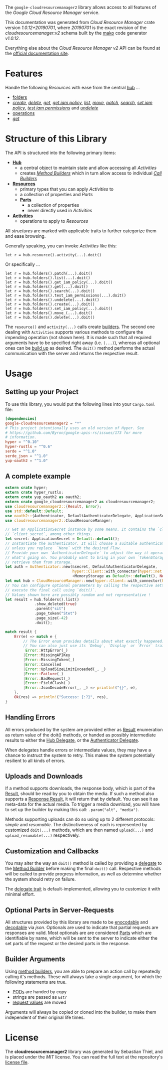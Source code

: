<!---
DO NOT EDIT !
This file was generated automatically from 'src/mako/api/README.md.mako'
DO NOT EDIT !
-->
The `google-cloudresourcemanager2` library allows access to all features of the *Google Cloud Resource Manager* service.

This documentation was generated from *Cloud Resource Manager* crate version *1.0.12+20190701*, where *20190701* is the exact revision of the *cloudresourcemanager:v2* schema built by the [mako](http://www.makotemplates.org/) code generator *v1.0.12*.

Everything else about the *Cloud Resource Manager* *v2* API can be found at the
[official documentation site](https://cloud.google.com/resource-manager).
# Features

Handle the following *Resources* with ease from the central [hub](https://docs.rs/google-cloudresourcemanager2/1.0.12+20190701/google_cloudresourcemanager2/struct.CloudResourceManager.html) ... 

* [folders](https://docs.rs/google-cloudresourcemanager2/1.0.12+20190701/google_cloudresourcemanager2/struct.Folder.html)
 * [*create*](https://docs.rs/google-cloudresourcemanager2/1.0.12+20190701/google_cloudresourcemanager2/struct.FolderCreateCall.html), [*delete*](https://docs.rs/google-cloudresourcemanager2/1.0.12+20190701/google_cloudresourcemanager2/struct.FolderDeleteCall.html), [*get*](https://docs.rs/google-cloudresourcemanager2/1.0.12+20190701/google_cloudresourcemanager2/struct.FolderGetCall.html), [*get iam policy*](https://docs.rs/google-cloudresourcemanager2/1.0.12+20190701/google_cloudresourcemanager2/struct.FolderGetIamPolicyCall.html), [*list*](https://docs.rs/google-cloudresourcemanager2/1.0.12+20190701/google_cloudresourcemanager2/struct.FolderListCall.html), [*move*](https://docs.rs/google-cloudresourcemanager2/1.0.12+20190701/google_cloudresourcemanager2/struct.FolderMoveCall.html), [*patch*](https://docs.rs/google-cloudresourcemanager2/1.0.12+20190701/google_cloudresourcemanager2/struct.FolderPatchCall.html), [*search*](https://docs.rs/google-cloudresourcemanager2/1.0.12+20190701/google_cloudresourcemanager2/struct.FolderSearchCall.html), [*set iam policy*](https://docs.rs/google-cloudresourcemanager2/1.0.12+20190701/google_cloudresourcemanager2/struct.FolderSetIamPolicyCall.html), [*test iam permissions*](https://docs.rs/google-cloudresourcemanager2/1.0.12+20190701/google_cloudresourcemanager2/struct.FolderTestIamPermissionCall.html) and [*undelete*](https://docs.rs/google-cloudresourcemanager2/1.0.12+20190701/google_cloudresourcemanager2/struct.FolderUndeleteCall.html)
* [operations](https://docs.rs/google-cloudresourcemanager2/1.0.12+20190701/google_cloudresourcemanager2/struct.Operation.html)
 * [*get*](https://docs.rs/google-cloudresourcemanager2/1.0.12+20190701/google_cloudresourcemanager2/struct.OperationGetCall.html)




# Structure of this Library

The API is structured into the following primary items:

* **[Hub](https://docs.rs/google-cloudresourcemanager2/1.0.12+20190701/google_cloudresourcemanager2/struct.CloudResourceManager.html)**
    * a central object to maintain state and allow accessing all *Activities*
    * creates [*Method Builders*](https://docs.rs/google-cloudresourcemanager2/1.0.12+20190701/google_cloudresourcemanager2/trait.MethodsBuilder.html) which in turn
      allow access to individual [*Call Builders*](https://docs.rs/google-cloudresourcemanager2/1.0.12+20190701/google_cloudresourcemanager2/trait.CallBuilder.html)
* **[Resources](https://docs.rs/google-cloudresourcemanager2/1.0.12+20190701/google_cloudresourcemanager2/trait.Resource.html)**
    * primary types that you can apply *Activities* to
    * a collection of properties and *Parts*
    * **[Parts](https://docs.rs/google-cloudresourcemanager2/1.0.12+20190701/google_cloudresourcemanager2/trait.Part.html)**
        * a collection of properties
        * never directly used in *Activities*
* **[Activities](https://docs.rs/google-cloudresourcemanager2/1.0.12+20190701/google_cloudresourcemanager2/trait.CallBuilder.html)**
    * operations to apply to *Resources*

All *structures* are marked with applicable traits to further categorize them and ease browsing.

Generally speaking, you can invoke *Activities* like this:

```Rust,ignore
let r = hub.resource().activity(...).doit()
```

Or specifically ...

```ignore
let r = hub.folders().patch(...).doit()
let r = hub.folders().list(...).doit()
let r = hub.folders().get_iam_policy(...).doit()
let r = hub.folders().get(...).doit()
let r = hub.folders().search(...).doit()
let r = hub.folders().test_iam_permissions(...).doit()
let r = hub.folders().undelete(...).doit()
let r = hub.folders().create(...).doit()
let r = hub.folders().set_iam_policy(...).doit()
let r = hub.folders().move_(...).doit()
let r = hub.folders().delete(...).doit()
```

The `resource()` and `activity(...)` calls create [builders][builder-pattern]. The second one dealing with `Activities` 
supports various methods to configure the impending operation (not shown here). It is made such that all required arguments have to be 
specified right away (i.e. `(...)`), whereas all optional ones can be [build up][builder-pattern] as desired.
The `doit()` method performs the actual communication with the server and returns the respective result.

# Usage

## Setting up your Project

To use this library, you would put the following lines into your `Cargo.toml` file:

```toml
[dependencies]
google-cloudresourcemanager2 = "*"
# This project intentionally uses an old version of Hyper. See
# https://github.com/Byron/google-apis-rs/issues/173 for more
# information.
hyper = "^0.10"
hyper-rustls = "^0.6"
serde = "^1.0"
serde_json = "^1.0"
yup-oauth2 = "^1.0"
```

## A complete example

```Rust
extern crate hyper;
extern crate hyper_rustls;
extern crate yup_oauth2 as oauth2;
extern crate google_cloudresourcemanager2 as cloudresourcemanager2;
use cloudresourcemanager2::{Result, Error};
use std::default::Default;
use oauth2::{Authenticator, DefaultAuthenticatorDelegate, ApplicationSecret, MemoryStorage};
use cloudresourcemanager2::CloudResourceManager;

// Get an ApplicationSecret instance by some means. It contains the `client_id` and 
// `client_secret`, among other things.
let secret: ApplicationSecret = Default::default();
// Instantiate the authenticator. It will choose a suitable authentication flow for you, 
// unless you replace  `None` with the desired Flow.
// Provide your own `AuthenticatorDelegate` to adjust the way it operates and get feedback about 
// what's going on. You probably want to bring in your own `TokenStorage` to persist tokens and
// retrieve them from storage.
let auth = Authenticator::new(&secret, DefaultAuthenticatorDelegate,
                              hyper::Client::with_connector(hyper::net::HttpsConnector::new(hyper_rustls::TlsClient::new())),
                              <MemoryStorage as Default>::default(), None);
let mut hub = CloudResourceManager::new(hyper::Client::with_connector(hyper::net::HttpsConnector::new(hyper_rustls::TlsClient::new())), auth);
// You can configure optional parameters by calling the respective setters at will, and
// execute the final call using `doit()`.
// Values shown here are possibly random and not representative !
let result = hub.folders().list()
             .show_deleted(true)
             .parent("sit")
             .page_token("Stet")
             .page_size(-42)
             .doit();

match result {
    Err(e) => match e {
        // The Error enum provides details about what exactly happened.
        // You can also just use its `Debug`, `Display` or `Error` traits
         Error::HttpError(_)
        |Error::MissingAPIKey
        |Error::MissingToken(_)
        |Error::Cancelled
        |Error::UploadSizeLimitExceeded(_, _)
        |Error::Failure(_)
        |Error::BadRequest(_)
        |Error::FieldClash(_)
        |Error::JsonDecodeError(_, _) => println!("{}", e),
    },
    Ok(res) => println!("Success: {:?}", res),
}

```
## Handling Errors

All errors produced by the system are provided either as [Result](https://docs.rs/google-cloudresourcemanager2/1.0.12+20190701/google_cloudresourcemanager2/enum.Result.html) enumeration as return value of 
the doit() methods, or handed as possibly intermediate results to either the 
[Hub Delegate](https://docs.rs/google-cloudresourcemanager2/1.0.12+20190701/google_cloudresourcemanager2/trait.Delegate.html), or the [Authenticator Delegate](https://docs.rs/yup-oauth2/*/yup_oauth2/trait.AuthenticatorDelegate.html).

When delegates handle errors or intermediate values, they may have a chance to instruct the system to retry. This 
makes the system potentially resilient to all kinds of errors.

## Uploads and Downloads
If a method supports downloads, the response body, which is part of the [Result](https://docs.rs/google-cloudresourcemanager2/1.0.12+20190701/google_cloudresourcemanager2/enum.Result.html), should be
read by you to obtain the media.
If such a method also supports a [Response Result](https://docs.rs/google-cloudresourcemanager2/1.0.12+20190701/google_cloudresourcemanager2/trait.ResponseResult.html), it will return that by default.
You can see it as meta-data for the actual media. To trigger a media download, you will have to set up the builder by making
this call: `.param("alt", "media")`.

Methods supporting uploads can do so using up to 2 different protocols: 
*simple* and *resumable*. The distinctiveness of each is represented by customized 
`doit(...)` methods, which are then named `upload(...)` and `upload_resumable(...)` respectively.

## Customization and Callbacks

You may alter the way an `doit()` method is called by providing a [delegate](https://docs.rs/google-cloudresourcemanager2/1.0.12+20190701/google_cloudresourcemanager2/trait.Delegate.html) to the 
[Method Builder](https://docs.rs/google-cloudresourcemanager2/1.0.12+20190701/google_cloudresourcemanager2/trait.CallBuilder.html) before making the final `doit()` call. 
Respective methods will be called to provide progress information, as well as determine whether the system should 
retry on failure.

The [delegate trait](https://docs.rs/google-cloudresourcemanager2/1.0.12+20190701/google_cloudresourcemanager2/trait.Delegate.html) is default-implemented, allowing you to customize it with minimal effort.

## Optional Parts in Server-Requests

All structures provided by this library are made to be [enocodable](https://docs.rs/google-cloudresourcemanager2/1.0.12+20190701/google_cloudresourcemanager2/trait.RequestValue.html) and 
[decodable](https://docs.rs/google-cloudresourcemanager2/1.0.12+20190701/google_cloudresourcemanager2/trait.ResponseResult.html) via *json*. Optionals are used to indicate that partial requests are responses 
are valid.
Most optionals are are considered [Parts](https://docs.rs/google-cloudresourcemanager2/1.0.12+20190701/google_cloudresourcemanager2/trait.Part.html) which are identifiable by name, which will be sent to 
the server to indicate either the set parts of the request or the desired parts in the response.

## Builder Arguments

Using [method builders](https://docs.rs/google-cloudresourcemanager2/1.0.12+20190701/google_cloudresourcemanager2/trait.CallBuilder.html), you are able to prepare an action call by repeatedly calling it's methods.
These will always take a single argument, for which the following statements are true.

* [PODs][wiki-pod] are handed by copy
* strings are passed as `&str`
* [request values](https://docs.rs/google-cloudresourcemanager2/1.0.12+20190701/google_cloudresourcemanager2/trait.RequestValue.html) are moved

Arguments will always be copied or cloned into the builder, to make them independent of their original life times.

[wiki-pod]: http://en.wikipedia.org/wiki/Plain_old_data_structure
[builder-pattern]: http://en.wikipedia.org/wiki/Builder_pattern
[google-go-api]: https://github.com/google/google-api-go-client

# License
The **cloudresourcemanager2** library was generated by Sebastian Thiel, and is placed 
under the *MIT* license.
You can read the full text at the repository's [license file][repo-license].

[repo-license]: https://github.com/Byron/google-apis-rsblob/master/LICENSE.md
